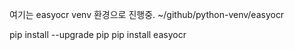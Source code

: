 여기는 easyocr venv 환경으로 진행중.
~/github/python-venv/easyocr

pip install --upgrade pip
pip install easyocr

